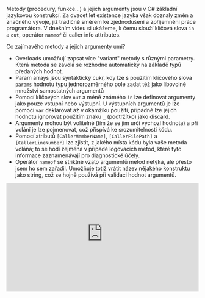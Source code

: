 <!-- dcterms:title = C# pro mírně pokročilé: Argumenty metod -->
<!-- dcterms:abstract = Metody (procedury, funkce...) a jejich argumenty jsou v C# základní jazykovou konstrukcí. Za dvacet let existence jazyka však doznaly změn a značného vývoje, již tradičně směrem ke zjednodušení a zpříjemnění práce programátora. V dnešním videu si ukážeme, k čemu slouží klíčová slova in a out, operátor nameof či caller info attributes. -->
<!-- dcterms:creator = Michal Altair Valášek -->
<!-- x4w:pictureUrl = /perex-pictures/20210916-csharp-arguments.jpg -->
<!-- x4w:pictureWidth = 150 -->
<!-- x4w:pictureHeight = 150 -->
<!-- x4w:coverUrl = /cover-pictures/20210916-csharp-arguments.jpg-->
<!-- x4w:category = Z-TECH -->
<!-- x4w:category = IT -->
<!-- dcterms:dateAccepted = 2021-09-16 -->

Metody (procedury, funkce...) a jejich argumenty jsou v C# základní jazykovou konstrukcí. Za dvacet let existence jazyka však doznaly změn a značného vývoje, již tradičně směrem ke zjednodušení a zpříjemnění práce programátora. V dnešním videu si ukážeme, k čemu slouží klíčová slova `in` a `out`, operátor `nameof` či caller info attributes.

Co zajímavého metody a jejich argumenty umí?

* Overloads umožňují zapsat více "variant" metody s různými parametry. Která metoda se zavolá se rozhodne automaticky na základě typů předaných hodnot.
* Param arrays jsou syntaktický cukr, kdy lze s použitím klíčového slova [`params`](https://docs.microsoft.com/en-us/dotnet/csharp/language-reference/keywords/params) hodnotu typu jednorozměrného pole zadat též jako libovolné množství samostatných argumentů 
* Pomocí klíčových slov `out` a méně známého `in` lze definovat argumenty jako pouze vstupní nebo výstupní. U výstupních argumentů je lze pomocí `var` deklarovat až v okamžiku použití, případně lze jejich hodnotu ignorovat použitím znaku `_` (podtržítko) jako discard.
* Argumenty mohou být volitelné (tím že se jim určí výchozí hodnota) a při volání je lze pojmenovat, což přispívá ke srozumitelnosti kódu.
* Pomocí atributů `[CallerMemberName]`, `[CallerFilePath]` a `[CallerLineNumber]` lze zjistit, z jakého místa kódu byla vaše metoda volána; to se hodí zejména v případě logovacích metod, které tyto informace zaznamenávají pro diagnostické účely.
* Operátor `nameof` se striktně vzato argumentů metod netýká, ale přesto jsem ho sem zařadil. Umožňuje totiž vrátit název nějakého konstruktu jako string, což se hojně používá při validaci hodnot argumentů.

<div style="position:relative;padding-top:56.25%;">
  <iframe src="https://www.youtube-nocookie.com/embed/KO2fzGmsuRE" frameborder="0" allowfullscreen allow="accelerometer; autoplay; encrypted-media; gyroscope; picture-in-picture" style="position:absolute;top:0;left:0;width:100%;height:100%;"></iframe>
</div>
